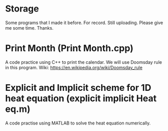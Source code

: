 # Storage
Some programs that I made it before. For record.
Still uploading. Please give me some time. Thanks.

# Print Month (Print Month.cpp)
A code practice using C++ to print the calendar.
We will use Doomsday rule in this program. Wiki: https://en.wikipedia.org/wiki/Doomsday_rule

# Explicit and Implicit scheme for 1D heat equation (explicit implicit Heat eq.m)
A code practise using MATLAB to solve the heat equation numerically.
